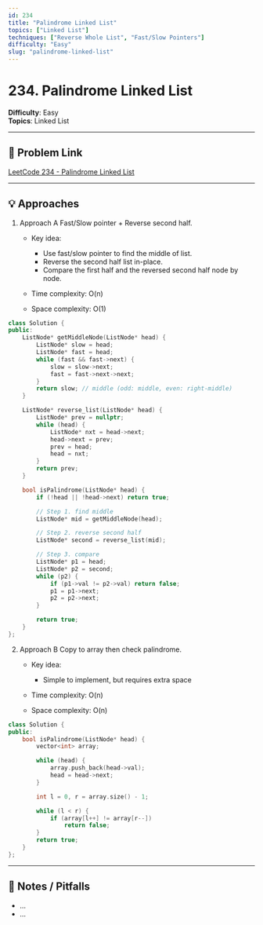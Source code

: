 ```yaml
---
id: 234
title: "Palindrome Linked List"
topics: ["Linked List"]        
techniques: ["Reverse Whole List", "Fast/Slow Pointers"]               
difficulty: "Easy"
slug: "palindrome-linked-list"
---
```


# 234. Palindrome Linked List

**Difficulty**: Easy  
**Topics**: Linked List  

---

## 🧩 Problem Link
[LeetCode 234 - Palindrome Linked List](https://leetcode.com/problems/palindrome-linked-list/)

---

## 💡 Approaches
1. Approach A Fast/Slow pointer + Reverse second half.
   - Key idea:
     - Use fast/slow pointer to find the middle of list.
     - Reverse the second half list in-place.
     - Compare the first half and the reversed second half node by node.
  
   - Time  complexity: O(n)
   - Space complexity: O(1)
```cpp
class Solution {
public:
    ListNode* getMiddleNode(ListNode* head) {
        ListNode* slow = head;
        ListNode* fast = head;
        while (fast && fast->next) {
            slow = slow->next;
            fast = fast->next->next;
        }
        return slow; // middle (odd: middle, even: right-middle)
    }

    ListNode* reverse_list(ListNode* head) {
        ListNode* prev = nullptr;
        while (head) {
            ListNode* nxt = head->next;
            head->next = prev;
            prev = head;
            head = nxt;
        }
        return prev;
    }

    bool isPalindrome(ListNode* head) {
        if (!head || !head->next) return true;

        // Step 1. find middle
        ListNode* mid = getMiddleNode(head);

        // Step 2. reverse second half
        ListNode* second = reverse_list(mid);

        // Step 3. compare
        ListNode* p1 = head;
        ListNode* p2 = second;
        while (p2) {
            if (p1->val != p2->val) return false;
            p1 = p1->next;
            p2 = p2->next;
        }

        return true;
    }
};
```

2. Approach B Copy to array then check palindrome.
   - Key idea: 
     - Simple to implement, but requires extra space
  
   - Time  complexity: O(n)
   - Space complexity: O(n)
```cpp
class Solution {
public:
    bool isPalindrome(ListNode* head) {
        vector<int> array;

        while (head) {
            array.push_back(head->val);
            head = head->next;
        }

        int l = 0, r = array.size() - 1;

        while (l < r) {
            if (array[l++] != array[r--]) 
                return false;
        }
        return true;
    }
};
```
---

## 📝 Notes / Pitfalls
- …
- …
